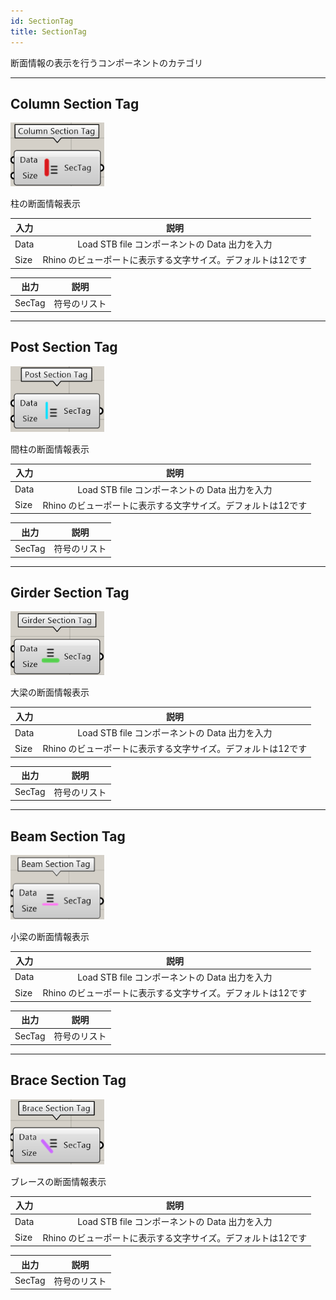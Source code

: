 ```yaml
---
id: SectionTag
title: SectionTag
---
```


断面情報の表示を行うコンポーネントのカテゴリ

---

## Column Section Tag

![](../../images/Component/ColumnSectionTag.png)

柱の断面情報表示

|入力|説明|
|---|:---:|
|Data|Load STB file コンポーネントの Data 出力を入力|
|Size|Rhino のビューポートに表示する文字サイズ。デフォルトは12です|

|出力|説明|
|---|:---:|
|SecTag|符号のリスト|

---

## Post Section Tag

![](../../images/Component/PostSectionTag.png)

間柱の断面情報表示

|入力|説明|
|---|:---:|
|Data|Load STB file コンポーネントの Data 出力を入力|
|Size|Rhino のビューポートに表示する文字サイズ。デフォルトは12です|

|出力|説明|
|---|:---:|
|SecTag|符号のリスト|

---

## Girder Section Tag

![](../../images/Component/GirderSectionTag.png)

大梁の断面情報表示

|入力|説明|
|---|:---:|
|Data|Load STB file コンポーネントの Data 出力を入力|
|Size|Rhino のビューポートに表示する文字サイズ。デフォルトは12です|

|出力|説明|
|---|:---:|
|SecTag|符号のリスト|

---

## Beam Section Tag

![](../../images/Component/BeamSectionTag.png)

小梁の断面情報表示

|入力|説明|
|---|:---:|
|Data|Load STB file コンポーネントの Data 出力を入力|
|Size|Rhino のビューポートに表示する文字サイズ。デフォルトは12です|

|出力|説明|
|---|:---:|
|SecTag|符号のリスト|

---

## Brace Section Tag

![](../../images/Component/BraceSectionTag.png)

ブレースの断面情報表示

|入力|説明|
|---|:---:|
|Data|Load STB file コンポーネントの Data 出力を入力|
|Size|Rhino のビューポートに表示する文字サイズ。デフォルトは12です|

|出力|説明|
|---|:---:|
|SecTag|符号のリスト|

